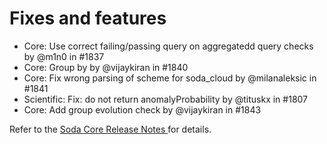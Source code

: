 # Fixes and features

* Core: Use correct failing/passing query on aggregatedd query checks by @m1n0 in #1837
* Core: Group by by @vijaykiran in #1840
* Core: Fix wrong parsing of scheme for soda\_cloud by @milanaleksic in #1841
* Scientific: Fix: do not return anomalyProbability by @tituskx in #1807
* Core: Add group evolution check by @vijaykiran in #1843

Refer to the [Soda Core Release Notes ](https://github.com/sodadata/soda-core/releases)for details.
